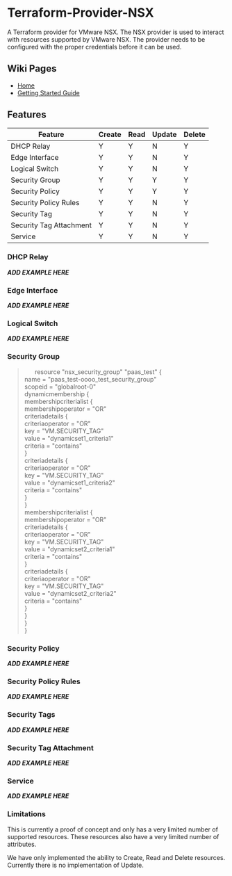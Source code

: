 # Terraform-Provider-NSX

A Terraform provider for VMware NSX.  The NSX provider is used to interact
with resources supported by VMware NSX.  The provider needs to be configured
with the proper credentials before it can be used.

## Wiki Pages
* [Home](https://github.com/sky-uk/terraform-provider-nsx/wiki)
* [Getting Started Guide](https://github.com/sky-uk/terraform-provider-nsx/wiki/Getting-Started-Guide)

## Features
| Feature                 | Create | Read  | Update  | Delete |
|-------------------------|--------|-------|---------|--------|
| DHCP Relay              |   Y    |   Y   |    N    |   Y    |
| Edge Interface          |   Y    |   Y   |    N    |   Y    |
| Logical Switch          |   Y    |   Y   |    N    |   Y    |
| Security Group          |   Y    |   Y   |    Y    |   Y    |
| Security Policy         |   Y    |   Y   |    Y    |   Y    |
| Security Policy Rules   |   Y    |   Y   |    N    |   Y    |
| Security Tag            |   Y    |   Y   |    N    |   Y    |
| Security Tag Attachment |   Y    |   Y   |    N    |   Y    |
| Service                 |   Y    |   Y   |    N    |   Y    |

### DHCP Relay
***ADD EXAMPLE HERE***

### Edge Interface
***ADD EXAMPLE HERE***

### Logical Switch
***ADD EXAMPLE HERE***

### Security Group

> &nbsp;&nbsp;&nbsp;&nbsp;&nbsp;&nbsp;resource "nsx_security_group" "paas_test" {  
    name = "paas_test-oooo_test_security_group"  
    scopeid = "globalroot-0"  
    dynamicmembership {  
        membershipcriterialist {  
            membershipoperator = "OR"  
            criteriadetails {  
                criteriaoperator = "OR"  
                key = "VM.SECURITY_TAG"  
                value = "dynamicset1_criteria1"  
                criteria = "contains"  
            }  
            criteriadetails {  
                criteriaoperator = "OR"  
                key = "VM.SECURITY_TAG"  
                value = "dynamicset1_criteria2"  
                criteria = "contains"  
            }  
        }  
        membershipcriterialist {  
            membershipoperator = "OR"  
            criteriadetails {  
                criteriaoperator = "OR"  
                key = "VM.SECURITY_TAG"  
                value = "dynamicset2_criteria1"  
                criteria = "contains"  
            }  
            criteriadetails {  
                criteriaoperator = "OR"  
                key = "VM.SECURITY_TAG"  
                value = "dynamicset2_criteria2"  
                criteria = "contains"  
            }  
        }  
    }  
}  


### Security Policy
***ADD EXAMPLE HERE***

### Security Policy Rules
***ADD EXAMPLE HERE***

### Security Tags
***ADD EXAMPLE HERE***

### Security Tag Attachment
***ADD EXAMPLE HERE***

### Service
***ADD EXAMPLE HERE***


### Limitations

This is currently a proof of concept and only has a very limited number of
supported resources.  These resources also have a very limited number
of attributes.

We have only implemented the ability to Create, Read and Delete resources.
Currently there is no implementation of Update.


